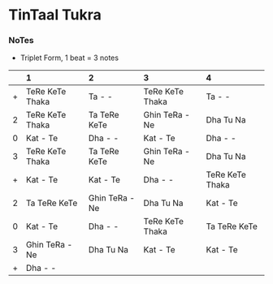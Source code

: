 # TinTaal Tukra

### NoTes
* Triplet Form, 1 beat = 3 notes

| |1|2|3|4|
| :--- | :--- | :--- | :--- | :--- |
| + | TeRe KeTe Thaka | Ta - - | TeRe KeTe Thaka | Ta - -  |    
| 2 | TeRe KeTe Thaka | Ta TeRe KeTe | Ghin TeRa -Ne | Dha Tu Na |
| 0 | Kat - Te | Dha - - | Kat - Te | Dha - - |
| 3 | TeRe KeTe Thaka | Ta TeRe KeTe | Ghin TeRa -Ne | Dha Tu Na |
| + | Kat - Te | Kat - Te | Dha - - | TeRe KeTe Thaka  | 
| 2 | Ta TeRe KeTe | Ghin TeRa -Ne | Dha Tu Na | Kat - Te  |
| 0 | Kat - Te | Dha - - | TeRe KeTe Thaka | Ta TeRe KeTe |  
| 3 | Ghin TeRa -Ne | Dha Tu Na | Kat - Te | Kat - Te  |
| + | Dha - -  |
